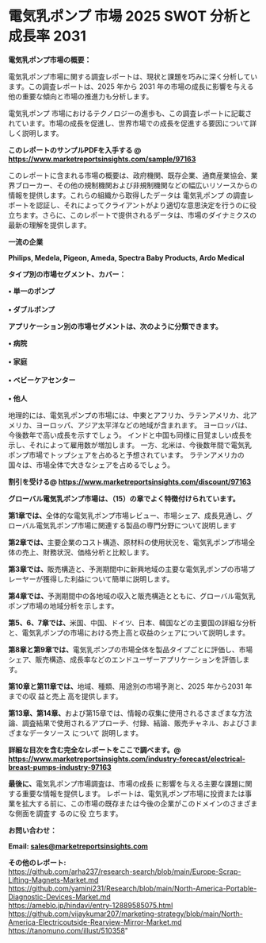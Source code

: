 # 電気乳ポンプ 市場 2025 SWOT 分析と成長率 2031

<strong><b>電気乳ポンプ市場の概要：</b></strong>

電気乳ポンプ市場に関する調査レポートは、現状と課題を巧みに深く分析しています。この調査レポートは、2025 年から 2031 年の市場の成長に影響を与える他の重要な傾向と市場の推進力も分析します。

電気乳ポンプ 市場におけるテクノロジーの進歩も、この調査レポートに記載されています。市場の成長を促進し、世界市場での成長を促進する要因について詳しく説明します。

<strong>このレポートのサンプルPDFを入手する @ <a href=https://www.marketreportsinsights.com/sample/97163>https://www.marketreportsinsights.com/sample/97163</a></strong>

このレポートに含まれる市場の概要は、政府機関、既存企業、通商産業協会、業界ブローカー、その他の規制機関および非規制機関などの幅広いリソースからの情報を提供します。これらの組織から取得したデータは 電気乳ポンプ の調査レポートを認証し、それによってクライアントがより適切な意思決定を行うのに役立ちます。さらに、このレポートで提供されるデータは、市場のダイナミクスの最新の理解を提供します。

<strong>一流の企業</strong>

<strong><b>Philips, Medela, Pigeon, Ameda, Spectra Baby Products, Ardo Medical</b></strong>

<strong><b>タイプ別の市場セグメント、カバー：</b></strong>

<strong>• 単一のポンプ<br><br>• ダブルポンプ</strong>

<strong><b>アプリケーション別の市場セグメントは、次のように分類できます。</b></strong>

<strong>• 病院<br><br>• 家庭<br><br>• ベビーケアセンター<br><br>• 他人</strong>

 地理的には、電気乳ポンプの市場には、中東とアフリカ、ラテンアメリカ、北アメリカ、ヨーロッパ、アジア太平洋などの地域が含まれます。 ヨーロッパは、今後数年で高い成長を示すでしょう。 インドと中国も同様に目覚ましい成長を示し、それによって雇用数が増加します。 一方、北米は、今後数年間で電気乳ポンプ市場でトップシェアを占めると予想されています。 ラテンアメリカの国々は、市場全体で大きなシェアを占めるでしょう。

<strong>割引を受ける@ <a href=https://www.marketreportsinsights.com/discount/97163>https://www.marketreportsinsights.com/discount/97163</a></strong>

<strong><b>グローバル電気乳ポンプ市場は、（15）の章でよく特徴付けられています。</b></strong>

<strong><b>第</b></strong><strong><b>1章では、</b></strong>全体的な電気乳ポンプ市場レビュー、市場シェア、成長見通し、グローバル電気乳ポンプ市場に関連する製品の専門分野について説明します

<strong><b>第2章では、</b></strong>主要企業のコスト構造、原材料の使用状況を、電気乳ポンプ市場全体の売上、財務状況、価格分析と比較します。

<strong><b>第3章では、</b></strong>販売構造と、予測期間中に新興地域の主要な電気乳ポンプの市場プレーヤーが獲得した利益について簡単に説明します。

<strong><b>第4章では、</b></strong>予測期間中の各地域の収入と販売構造とともに、グローバル電気乳ポンプ市場の地域分析を示します。

<strong><b>第5、6、7章では、</b></strong>米国、中国、ドイツ、日本、韓国などの主要国の詳細な分析と、電気乳ポンプの市場における売上高と収益のシェアについて説明します。

<strong><b>第8章と第9章では、</b></strong>電気乳ポンプの市場全体を製品タイプごとに評価し、市場シェア、販売構造、成長率などのエンドユーザーアプリケーションを評価します。

<strong><b>第10章と第11章では、</b></strong>地域、種類、用途別の市場予測と、2025 年から2031 年までの収 益と売上 高を提供します。

<strong><b>第13章、第14章、</b></strong>および第15章では、情報の収集に使用されるさまざまな方法論、調査結果で使用されるアプローチ、付録、結論、販売チャネル、およびさまざまなデータソース について 説明します。

<strong>詳細な目次を含む完全なレポートをここで調べます。@ <a href=https://www.marketreportsinsights.com/industry-forecast/electrical-breast-pumps-industry-97163>https://www.marketreportsinsights.com/industry-forecast/electrical-breast-pumps-industry-97163</a></strong>

<strong><b>最後に、</b></strong>電気乳ポンプ市場調査は、市場の成長 に影響を</a>与える主要な課題に関する重要な情報を提供します。 レポートは、電気乳ポンプ市場に投資または事業を拡大する前に、この市場の既存または今後の企業がこのドメインのさまざまな側面を調査す るのに役 立ちます。

<strong><b>お問い合わせ：</b></strong>

<strong>Email: </strong><a href=mailto:sales@marketreportsinsights.com><strong>sales@marketreportsinsights.com</strong></a>

<strong>その他のレポート:</strong>
<br>
<a href=https://github.com/arha237/research-search/blob/main/Europe-Scrap-Lifting-Magnets-Market.md>https://github.com/arha237/research-search/blob/main/Europe-Scrap-Lifting-Magnets-Market.md</a>
<br>
<a href=https://github.com/yamini231/Research/blob/main/North-America-Portable-Diagnostic-Devices-Market.md>https://github.com/yamini231/Research/blob/main/North-America-Portable-Diagnostic-Devices-Market.md</a>
<br>
<a href=https://ameblo.jp/hindavi/entry-12889585075.html>https://ameblo.jp/hindavi/entry-12889585075.html</a>
<br>
<a href=https://github.com/vijaykumar207/marketing-strategy/blob/main/North-America-Electricoutside-Rearview-Mirror-Market.md>https://github.com/vijaykumar207/marketing-strategy/blob/main/North-America-Electricoutside-Rearview-Mirror-Market.md</a>
<br>
<a href=https://tanomuno.com/illust/510358>https://tanomuno.com/illust/510358</a>"
